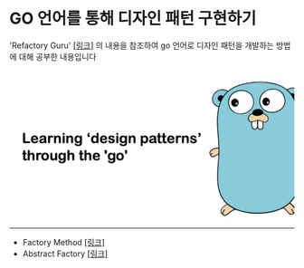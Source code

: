 # GO 언어를 통해 디자인 패턴 구현하기


'Refactory Guru' [[링크]](https://refactoring.guru/ko/design-patterns/abstract-factory) 의 내용을 참조하여 go 언어로 디자인 패턴을 개발하는 방법에 대해 공부한 내용입니다

![designPattern](go_degin_pattern.png)

-----
* Factory Method [[링크]](./factory/readme.md)
* Abstract Factory [[링크]](./abstractFactory/readme.md)
